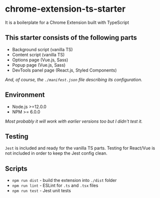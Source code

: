 # chrome-extension-ts-starter

It is a boilerplate for a Chrome Extension built with TypeScript

## This starter consists of the following parts

* Background script (vanilla TS)
* Content script (vanilla TS)
* Options page (Vue.js, Sass)
* Popup page (Vue.js, Sass)
* DevTools panel page (React.js, Styled Components)

_And, of course, the `./manifest.json` file describing its configuration._

## Environment

* Node.js >=12.0.0
* NPM >= 6.0.0

_Most probably it will work with earlier versions too but I didn't test it._

## Testing

`Jest` is included and ready for the vanilla TS parts. Testing for React/Vue is not included in order to keep the Jest config clean.

## Scripts

* `npm run dist` - build the extension into `./dist` folder
* `npm run lint` - ESLint for `.ts` and `.tsx` files
* `npm run test` - Jest unit tests

